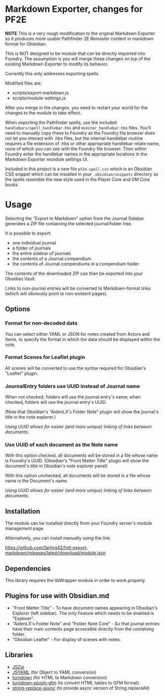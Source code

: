
# Markdown Exporter, changes for PF2E

**NOTE** This is a very rough modification to the original Markdown Exporter so it
produces more usable Pathfinder 2E Remaster content in markdown format for Obisidian.

This is NOT designed to be module that can be directly imported into Foundry.  The assumption
is you will merge these changes on top of the existing Markdown Exporter to modify its behavior. 

Currently this only addresses exporting spells.

Modified files are:
- scripts/export-markdown.js
- scripts/module-settings.js

After you merge in the changes, you need to restart your world for the changes to the module to 
take effect..

When exporting the Pathfinder spells, use the included `handlebars/spell_handlebar.hbs` and `monster_handlebar.hbs` files.  You'll need to manually copy these to Foundry as the Foundry file browser does not let you interact with .hbs files, but the internal handlebar routine requires a file extension of .hbs or other appropriate handlebar-relate name, none of which you can see with the Foundry file browser. Then within Foundry enter the handlebar names in the appropriate locations in the Markdown Exporter mondule settings UI.

Included in this project is a new file `pf2e-spell.css` which is an 
Obsidian CSS snippet which can be installed in your `.obsidian/snippets` directory so the spells resemble the new style used in the Player Core and GM Core books.

# Usage

Selecting the "Export to Markdown" option from the Journal Sidebar generates a ZIP file containing the selected journal/folder tree.

It is possible to export:

- one individual journal
- a folder of journals
- the entire sidebar of journals
- the contents of a Journal compendium
- the contents of Journal compendiums in a compendium folder

The contents of the downloaded ZIP can then be exported into your Obsidian Vault.

Links to non-journal entries will be converted to Markdown-format links (which will obviously point to non-existent pages).

## Options

### Format for non-decoded data

You can select either YAML or JSON for notes created from Actors and Items, to specify the format in which the data should be displayed within the note.

### Format Scenes for Leaflet plugin

All scenes will be converted to use the syntax required for Obsidian's "Leaflet" plugin.

### JournalEntry folders use UUID instead of Journal name

When not checked, folders will use the journal entry's name; when checked, folders will use the journal entry's UUID.

(Note that Obsidian's "AidenLX's Folder Note" plugin will show the journal's title in the note explorer.)

*Using UUID allows for easier (and more unique) linking of links between documents.*

### Use UUID of each document as the Note name

With this option checked, all documents will be stored in a file whose name is Foundry's UUID. (Obsidian's "Front Matter Title" plugin will show the document's title in Obsidian's note explorer panel)

With this option unchecked, all documents will be stored in a file whose name is the Document's name.

*Using UUID allows for easier (and more unique) linking of links between documents.*

## Installation

The module can be installed directly from your Foundry server's module management page.

Alternatively, you can install manually using the link:

https://github.com/farling42/fvtt-export-markdown/releases/latest/download/module.json

## Dependencies

This library requires the libWrapper module in order to work properly.

## Plugins for use with Obsidian.md

- "Front Matter Title" - To have document names appearing in Obsidian's Explorer (left sidebar). The only Feature which needs to be enabled is "Explorer".
- "AidenLX's Folder Note" and "Folder Note Core" - So that journal entries have their main contents page accessible directly from the containing folder.
- "Obsidian Leaflet" - For display of scenes with notes.

## Libraries

- [JSZip](https://stuk.github.io/jszip)
- [JSYAML](https://github.com/nodeca/js-yaml) (for Object to YAML conversion)
- [turndown](https://www.npmjs.com/package/turndown) (for HTML to Markdown conversion) 
- [turndown-plugin-gfm](https://www.npmjs.com/package/turndown-plugin-gfm) (to convert HTML tables to GFM format) 
- [string-replace-async](https://github.com/dsblv/string-replace-async) (to provide async version of String.replaceAll)
